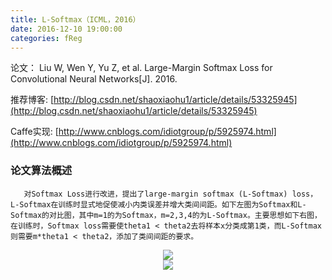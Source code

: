 ```yaml
---
title: L-Softmax（ICML，2016）
date: 2016-12-10 19:00:00
categories: fReg
---
```


<script type="text/javascript" src="http://cdn.mathjax.org/mathjax/latest/MathJax.js?config=default"></script>

论文： Liu W, Wen Y, Yu Z, et al. Large-Margin Softmax Loss for Convolutional Neural Networks[J]. 2016.

推荐博客: [http://blog.csdn.net/shaoxiaohu1/article/details/53325945](http://blog.csdn.net/shaoxiaohu1/article/details/53325945)

Caffe实现: [http://www.cnblogs.com/idiotgroup/p/5925974.html](http://www.cnblogs.com/idiotgroup/p/5925974.html)

### 论文算法概述

       对Softmax Loss进行改进，提出了large-margin softmax (L-Softmax) loss，L-Softmax在训练时显式地促使减小内类误差并增大类间间距。如下左图为Softmax和L-Softmax的对比图，其中m=1的为Softmax，m=2,3,4的为L-Softmax。主要思想如下右图，在训练时，Softmax loss需要使theta1 < theta2去将样本x分类成第1类，而L-Softmax则需要m*theta1 < theta2，添加了类间间距的要求。

<center><img src="{{ site.baseurl }}/images/pdReg/lsoftmax1.png"></center>

<center><img src="{{ site.baseurl }}/images/pdReg/lsoftmax2.png"></center>